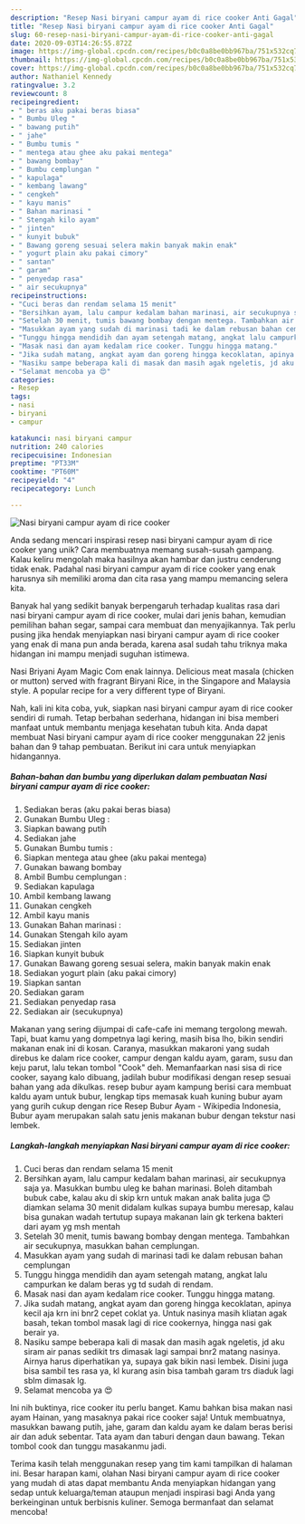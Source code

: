 ```yaml
---
description: "Resep Nasi biryani campur ayam di rice cooker Anti Gagal"
title: "Resep Nasi biryani campur ayam di rice cooker Anti Gagal"
slug: 60-resep-nasi-biryani-campur-ayam-di-rice-cooker-anti-gagal
date: 2020-09-03T14:26:55.872Z
image: https://img-global.cpcdn.com/recipes/b0c0a8be0bb967ba/751x532cq70/nasi-biryani-campur-ayam-di-rice-cooker-foto-resep-utama.jpg
thumbnail: https://img-global.cpcdn.com/recipes/b0c0a8be0bb967ba/751x532cq70/nasi-biryani-campur-ayam-di-rice-cooker-foto-resep-utama.jpg
cover: https://img-global.cpcdn.com/recipes/b0c0a8be0bb967ba/751x532cq70/nasi-biryani-campur-ayam-di-rice-cooker-foto-resep-utama.jpg
author: Nathaniel Kennedy
ratingvalue: 3.2
reviewcount: 8
recipeingredient:
- " beras aku pakai beras biasa"
- " Bumbu Uleg "
- " bawang putih"
- " jahe"
- " Bumbu tumis "
- " mentega atau ghee aku pakai mentega"
- " bawang bombay"
- " Bumbu cemplungan "
- " kapulaga"
- " kembang lawang"
- " cengkeh"
- " kayu manis"
- " Bahan marinasi "
- " Stengah kilo ayam"
- " jinten"
- " kunyit bubuk"
- " Bawang goreng sesuai selera makin banyak makin enak"
- " yogurt plain aku pakai cimory"
- " santan"
- " garam"
- " penyedap rasa"
- " air secukupnya"
recipeinstructions:
- "Cuci beras dan rendam selama 15 menit"
- "Bersihkan ayam, lalu campur kedalam bahan marinasi, air secukupnya saja ya. Masukkan bumbu uleg ke bahan marinasi. Boleh ditambah bubuk cabe, kalau aku di skip krn untuk makan anak balita juga 😊 diamkan selama 30 menit didalam kulkas supaya bumbu meresap, kalau bisa gunakan wadah tertutup supaya makanan lain gk terkena bakteri dari ayam yg msh mentah"
- "Setelah 30 menit, tumis bawang bombay dengan mentega. Tambahkan air secukupnya, masukkan bahan cemplungan."
- "Masukkan ayam yang sudah di marinasi tadi ke dalam rebusan bahan cemplungan"
- "Tunggu hingga mendidih dan ayam setengah matang, angkat lalu campurkan ke dalam beras yg td sudah di rendam."
- "Masak nasi dan ayam kedalam rice cooker. Tunggu hingga matang."
- "Jika sudah matang, angkat ayam dan goreng hingga kecoklatan, apinya kecil aja krn ini bnr2 cepet coklat ya. Untuk nasinya masih kliatan agak basah, tekan tombol masak lagi di rice cookernya, hingga nasi gak berair ya."
- "Nasiku sampe beberapa kali di masak dan masih agak ngeletis, jd aku siram air panas sedikit trs dimasak lagi sampai bnr2 matang nasinya. Airnya harus diperhatikan ya, supaya gak bikin nasi lembek. Disini juga bisa sambil tes rasa ya, kl kurang asin bisa tambah garam trs diaduk lagi sblm dimasak lg."
- "Selamat mencoba ya 😍"
categories:
- Resep
tags:
- nasi
- biryani
- campur

katakunci: nasi biryani campur 
nutrition: 240 calories
recipecuisine: Indonesian
preptime: "PT33M"
cooktime: "PT60M"
recipeyield: "4"
recipecategory: Lunch

---
```



![Nasi biryani campur ayam di rice cooker](https://img-global.cpcdn.com/recipes/b0c0a8be0bb967ba/751x532cq70/nasi-biryani-campur-ayam-di-rice-cooker-foto-resep-utama.jpg)

Anda sedang mencari inspirasi resep nasi biryani campur ayam di rice cooker yang unik? Cara membuatnya memang susah-susah gampang. Kalau keliru mengolah maka hasilnya akan hambar dan justru cenderung tidak enak. Padahal nasi biryani campur ayam di rice cooker yang enak harusnya sih memiliki aroma dan cita rasa yang mampu memancing selera kita.

Banyak hal yang sedikit banyak berpengaruh terhadap kualitas rasa dari nasi biryani campur ayam di rice cooker, mulai dari jenis bahan, kemudian pemilihan bahan segar, sampai cara membuat dan menyajikannya. Tak perlu pusing jika hendak menyiapkan nasi biryani campur ayam di rice cooker yang enak di mana pun anda berada, karena asal sudah tahu triknya maka hidangan ini mampu menjadi suguhan istimewa.

Nasi Briyani Ayam Magic Com enak lainnya. Delicious meat masala (chicken or mutton) served with fragrant Biryani Rice, in the Singapore and Malaysia style. A popular recipe for a very different type of Biryani.


Nah, kali ini kita coba, yuk, siapkan nasi biryani campur ayam di rice cooker sendiri di rumah. Tetap berbahan sederhana, hidangan ini bisa memberi manfaat untuk membantu menjaga kesehatan tubuh kita. Anda dapat membuat Nasi biryani campur ayam di rice cooker menggunakan 22 jenis bahan dan 9 tahap pembuatan. Berikut ini cara untuk menyiapkan hidangannya.

<!--inarticleads1-->

##### Bahan-bahan dan bumbu yang diperlukan dalam pembuatan Nasi biryani campur ayam di rice cooker:

1. Sediakan  beras (aku pakai beras biasa)
1. Gunakan  Bumbu Uleg :
1. Siapkan  bawang putih
1. Sediakan  jahe
1. Gunakan  Bumbu tumis :
1. Siapkan  mentega atau ghee (aku pakai mentega)
1. Gunakan  bawang bombay
1. Ambil  Bumbu cemplungan :
1. Sediakan  kapulaga
1. Ambil  kembang lawang
1. Gunakan  cengkeh
1. Ambil  kayu manis
1. Gunakan  Bahan marinasi :
1. Gunakan  Stengah kilo ayam
1. Sediakan  jinten
1. Siapkan  kunyit bubuk
1. Gunakan  Bawang goreng sesuai selera, makin banyak makin enak
1. Sediakan  yogurt plain (aku pakai cimory)
1. Siapkan  santan
1. Sediakan  garam
1. Sediakan  penyedap rasa
1. Sediakan  air (secukupnya)


Makanan yang sering dijumpai di cafe-cafe ini memang tergolong mewah. Tapi, buat kamu yang dompetnya lagi kering, masih bisa lho, bikin sendiri makanan enak ini di kosan. Caranya, masukkan makaroni yang sudah direbus ke dalam rice cooker, campur dengan kaldu ayam, garam, susu dan keju parut, lalu tekan tombol &#34;Cook&#34; deh. Memanfaarkan nasi sisa di rice cooker, sayang kalo dibuang, jadilah bubur modifikasi dengan resep sesuai bahan yang ada dikulkas. resep bubur ayam kampung berisi cara membuat kaldu ayam untuk bubur, lengkap tips memasak kuah kuning bubur ayam yang gurih cukup dengan rice Resep Bubur Ayam - Wikipedia Indonesia, Bubur ayam merupakan salah satu jenis makanan bubur dengan tekstur nasi lembek. 

<!--inarticleads2-->

##### Langkah-langkah menyiapkan Nasi biryani campur ayam di rice cooker:

1. Cuci beras dan rendam selama 15 menit
1. Bersihkan ayam, lalu campur kedalam bahan marinasi, air secukupnya saja ya. Masukkan bumbu uleg ke bahan marinasi. Boleh ditambah bubuk cabe, kalau aku di skip krn untuk makan anak balita juga 😊 diamkan selama 30 menit didalam kulkas supaya bumbu meresap, kalau bisa gunakan wadah tertutup supaya makanan lain gk terkena bakteri dari ayam yg msh mentah
1. Setelah 30 menit, tumis bawang bombay dengan mentega. Tambahkan air secukupnya, masukkan bahan cemplungan.
1. Masukkan ayam yang sudah di marinasi tadi ke dalam rebusan bahan cemplungan
1. Tunggu hingga mendidih dan ayam setengah matang, angkat lalu campurkan ke dalam beras yg td sudah di rendam.
1. Masak nasi dan ayam kedalam rice cooker. Tunggu hingga matang.
1. Jika sudah matang, angkat ayam dan goreng hingga kecoklatan, apinya kecil aja krn ini bnr2 cepet coklat ya. Untuk nasinya masih kliatan agak basah, tekan tombol masak lagi di rice cookernya, hingga nasi gak berair ya.
1. Nasiku sampe beberapa kali di masak dan masih agak ngeletis, jd aku siram air panas sedikit trs dimasak lagi sampai bnr2 matang nasinya. Airnya harus diperhatikan ya, supaya gak bikin nasi lembek. Disini juga bisa sambil tes rasa ya, kl kurang asin bisa tambah garam trs diaduk lagi sblm dimasak lg.
1. Selamat mencoba ya 😍


Ini nih buktinya, rice cooker itu perlu banget. Kamu bahkan bisa makan nasi ayam Hainan, yang masaknya pakai rice cooker saja! Untuk membuatnya, masukkan bawang putih, jahe, garam dan kaldu ayam ke dalam beras berisi air dan aduk sebentar. Tata ayam dan taburi dengan daun bawang. Tekan tombol cook dan tunggu masakanmu jadi. 

Terima kasih telah menggunakan resep yang tim kami tampilkan di halaman ini. Besar harapan kami, olahan Nasi biryani campur ayam di rice cooker yang mudah di atas dapat membantu Anda menyiapkan hidangan yang sedap untuk keluarga/teman ataupun menjadi inspirasi bagi Anda yang berkeinginan untuk berbisnis kuliner. Semoga bermanfaat dan selamat mencoba!
